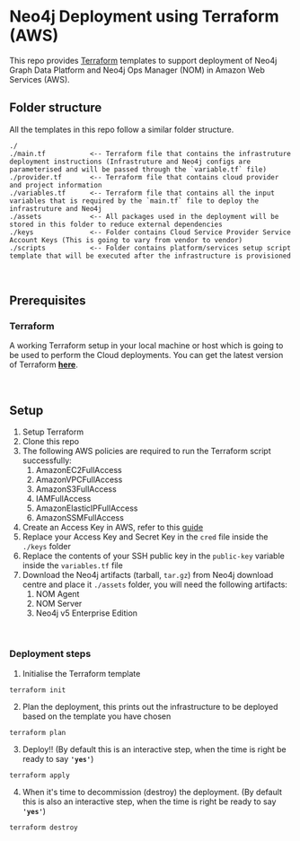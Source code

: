 # Neo4j Deployment using Terraform (AWS)

This repo provides [Terraform](https://www.terraform.io/) templates to support deployment of Neo4j Graph Data Platform and Neo4j Ops Manager (NOM) in Amazon Web Services (AWS).

## **Folder structure**

All the templates in this repo follow a similar folder structure.

```
./
./main.tf           <-- Terraform file that contains the infrastruture deployment instructions (Infrastruture and Neo4j configs are parameterised and will be passed through the `variable.tf` file)
./provider.tf       <-- Terraform file that contains cloud provider and project information
./variables.tf      <-- Terraform file that contains all the input variables that is required by the `main.tf` file to deploy the infrastruture and Neo4j
./assets            <-- All packages used in the deployment will be stored in this folder to reduce external dependencies
./keys              <-- Folder contains Cloud Service Provider Service Account Keys (This is going to vary from vendor to vendor)
./scripts           <-- Folder contains platform/services setup script template that will be executed after the infrastructure is provisioned
```

<br>

## **Prerequisites**

### Terraform

A working Terraform setup in your local machine or host which is going to be used to perform the Cloud deployments. You can get the latest version of Terraform [**here**](https://www.terraform.io/downloads.html). 

<br>

## **Setup**

1. Setup Terraform
2. Clone this repo
3. The following AWS policies are required to run the Terraform script successfully:
   1. AmazonEC2FullAccess
   2. AmazonVPCFullAccess
   3. AmazonS3FullAccess
   4. IAMFullAccess
   5. AmazonElasticIPFullAccess
   6. AmazonSSMFullAccess
4. Create an Access Key in AWS, refer to this [guide](https://docs.aws.amazon.com/IAM/latest/UserGuide/id_credentials_access-keys.html)
5. Replace your Access Key and Secret Key in the `cred` file inside the `./keys` folder
6. Replace the contents of your SSH public key in the `public-key` variable inside the `variables.tf` file
7. Download the Neo4j artifacts (tarball, `tar.gz`) from Neo4j download centre and place it `./assets` folder, you will need the following artifacts:
   1. NOM Agent
   2. NOM Server
   3. Neo4j v5 Enterprise Edition 

<br>

### Deployment steps

1. Initialise the Terraform template

```
terraform init
```

2. Plan the deployment, this prints out the infrastructure to be deployed based on the template you have chosen

```
terraform plan
```

3. Deploy!! (By default this is an interactive step, when the time is right be ready to say **`'yes'`**)

```
terraform apply
```

4. When it's time to decommission (destroy) the deployment. (By default this is also an interactive step, when the time is right be ready to say **`'yes'`**)

```
terraform destroy
```

<br>
